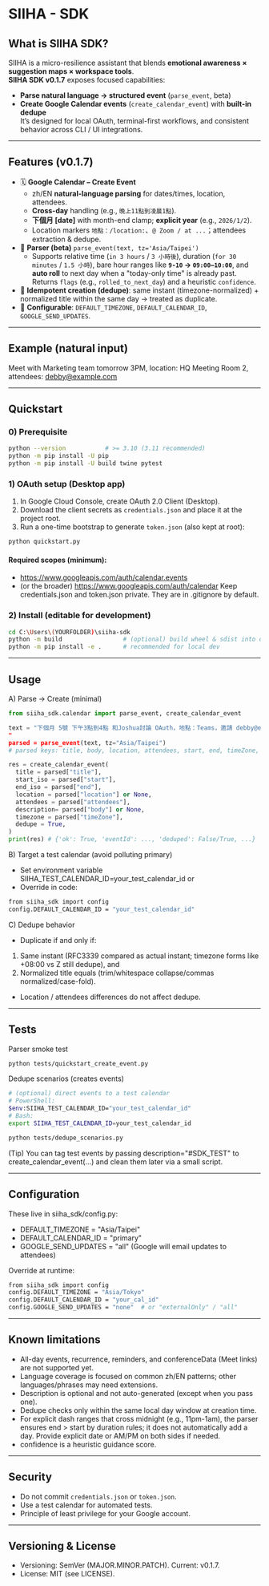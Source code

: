 # SIIHA - SDK

## What is SIIHA SDK?
SIIHA is a micro-resilience assistant that blends **emotional awareness × suggestion maps × workspace tools**.  
**SIIHA SDK v0.1.7** exposes focused capabilities:
- **Parse natural language → structured event** (`parse_event`, beta)
- **Create Google Calendar events** (`create_calendar_event`) with **built-in dedupe**  
It’s designed for local OAuth, terminal-first workflows, and consistent behavior across CLI / UI integrations.
 

---

## Features (v0.1.7)
- 🗓️ **Google Calendar – Create Event**
  - zh/EN **natural-language parsing** for dates/times, location, attendees.
  - **Cross-day** handling (e.g., `晚上11點到凌晨1點`).
  - **下個月 [date]** with month-end clamp; **explicit year** (e.g., `2026/1/2`).
  - Location markers `地點：/location:`、`@ Zoom / at ...`；attendees extraction & dedupe.
- 🧠 **Parser (beta)** `parse_event(text, tz='Asia/Taipei')`
  - Supports relative time (`in 3 hours` / `3 小時後`), duration (`for 30 minutes` / `1.5 小時`), bare hour ranges like **`9-10` → `09:00–10:00`**, and **auto roll** to next day when a "today-only time" is already past. Returns `flags` (e.g., `rolled_to_next_day`) and a heuristic `confidence`.
- 🔁 **Idempotent creation (dedupe)**: same instant (timezone-normalized) + normalized title within the same day → treated as duplicate.
- 🧩 **Configurable**: `DEFAULT_TIMEZONE`, `DEFAULT_CALENDAR_ID`, `GOOGLE_SEND_UPDATES`.

---

## Example (natural input)
Meet with Marketing team tomorrow 3PM, location: HQ Meeting Room 2, attendees: debby@example.com

---

## Quickstart

### 0) Prerequisite
```bash
python --version           # >= 3.10 (3.11 recommended)
python -m pip install -U pip
python -m pip install -U build twine pytest

```

### 1)  OAuth setup (Desktop app)
1. In Google Cloud Console, create OAuth 2.0 Client (Desktop).
2. Download the client secrets as `credentials.json` and place it at the project root.
3. Run a one-time bootstrap to generate `token.json` (also kept at root):
```bash
python quickstart.py

```
#### Required scopes (minimum):
- https://www.googleapis.com/auth/calendar.events
- (or the broader) https://www.googleapis.com/auth/calendar
Keep credentials.json and token.json private. They are in .gitignore by default.

### 2) Install (editable for development)
```bash
cd C:\Users\(YOURFOLDER)\siiha-sdk
python -m build                 # (optional) build wheel & sdist into dist/
python -m pip install -e .      # recommended for local dev

```

---

## Usage
A) Parse → Create (minimal)
```python
from siiha_sdk.calendar import parse_event, create_calendar_event

text = "下個月 5號 下午3點到4點 和Joshua討論 OAuth，地點：Teams，邀請 debby@example.com
"
parsed = parse_event(text, tz="Asia/Taipei")
# parsed keys: title, body, location, attendees, start, end, timeZone, confidence, flags

res = create_calendar_event(
  title = parsed["title"],
  start_iso = parsed["start"],
  end_iso = parsed["end"],
  location = parsed["location"] or None,
  attendees = parsed["attendees"],
  description= parsed["body"] or None,
  timezone = parsed["timeZone"],
  dedupe = True,
)
print(res) # {'ok': True, 'eventId': ..., 'deduped': False/True, ...}
```

B) Target a test calendar (avoid polluting primary)
- Set environment variable SIIHA_TEST_CALENDAR_ID=your_test_calendar_id or
- Override in code:
```bash
from siiha_sdk import config
config.DEFAULT_CALENDAR_ID = "your_test_calendar_id"
```

C) Dedupe behavior
- Duplicate if and only if:
1. Same instant (RFC3339 compared as actual instant; timezone forms like +08:00 vs Z still dedupe), and
2. Normalized title equals (trim/whitespace collapse/commas normalized/case-fold).
- Location / attendees differences do not affect dedupe.

---

## Tests
Parser smoke test
```bash
python tests/quickstart_create_event.py
```

Dedupe scenarios (creates events)
```bash
# (optional) direct events to a test calendar
# PowerShell:
$env:SIIHA_TEST_CALENDAR_ID="your_test_calendar_id"
# Bash:
export SIIHA_TEST_CALENDAR_ID=your_test_calendar_id

python tests/dedupe_scenarios.py
```

(Tip) You can tag test events by passing description="#SDK_TEST" to create_calendar_event(...) and clean them later via a small script.

---

## Configuration
These live in siiha_sdk/config.py:
- DEFAULT_TIMEZONE = "Asia/Taipei"
- DEFAULT_CALENDAR_ID = "primary"
- GOOGLE_SEND_UPDATES = "all" (Google will email updates to attendees)

Override at runtime:
```bash
from siiha_sdk import config
config.DEFAULT_TIMEZONE = "Asia/Tokyo"
config.DEFAULT_CALENDAR_ID = "your_cal_id"
config.GOOGLE_SEND_UPDATES = "none"  # or "externalOnly" / "all"
```

---

## Known limitations
- All-day events, recurrence, reminders, and conferenceData (Meet links) are not supported yet.
- Language coverage is focused on common zh/EN patterns; other languages/phrases may need extensions.
- Description is optional and not auto-generated (except when you pass one).
- Dedupe checks only within the same local day window at creation time.
- For explicit dash ranges that cross midnight (e.g., 11pm-1am), the parser ensures end > start by duration rules; it does not automatically add a day. Provide explicit date or AM/PM on both sides if needed.
- confidence is a heuristic guidance score.
---

## Security
- Do not commit `credentials.json` or `token.json`.
- Use a test calendar for automated tests.
- Principle of least privilege for your Google account.

---

## Versioning & License
- Versioning: SemVer (MAJOR.MINOR.PATCH). Current: v0.1.7.
- License: MIT (see LICENSE).
